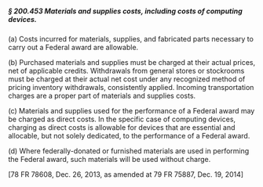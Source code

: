 ##### § 200.453 Materials and supplies costs, including costs of computing devices. #####

(a) Costs incurred for materials, supplies, and fabricated parts necessary to carry out a Federal award are allowable.

(b) Purchased materials and supplies must be charged at their actual prices, net of applicable credits. Withdrawals from general stores or stockrooms must be charged at their actual net cost under any recognized method of pricing inventory withdrawals, consistently applied. Incoming transportation charges are a proper part of materials and supplies costs.

(c) Materials and supplies used for the performance of a Federal award may be charged as direct costs. In the specific case of computing devices, charging as direct costs is allowable for devices that are essential and allocable, but not solely dedicated, to the performance of a Federal award.

(d) Where federally-donated or furnished materials are used in performing the Federal award, such materials will be used without charge.

[78 FR 78608, Dec. 26, 2013, as amended at 79 FR 75887, Dec. 19, 2014]
